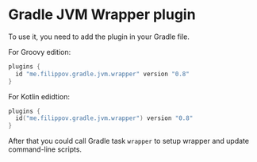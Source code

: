 # Gradle JVM Wrapper plugin
To use it, you need to add the plugin in your Gradle file.

For Groovy edition:
```groovy
plugins {
  id "me.filippov.gradle.jvm.wrapper" version "0.8"
}
```
For Kotlin edidtion:
```kotlin
plugins {
  id("me.filippov.gradle.jvm.wrapper") version "0.8"
}
```
After that you could call Gradle task `wrapper` to setup wrapper and update command-line scripts.